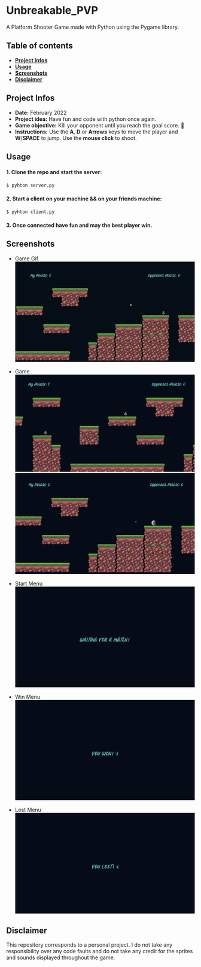 # Unbreakable_PVP

A Platform Shooter Game made with Python using the Pygame library.

## Table of contents
- **[Project Infos](#project-infos)**
- **[Usage](#usage)**
- **[Screenshots](#screenshots)**
- **[Disclaimer](#disclaimer)**

## Project Infos
* **Date:** February 2022
* **Project idea:** Have fun and code with python once again.
* **Game objective:** Kill your opponent until you reach the goal score. :gun:
* **Instructions:** Use the **A**, **D** or **Arrows** keys to move the player and **W**/**SPACE** to jump. Use the **mouse click** to shoot.

## Usage
#### 1. Clone the repo and start the server:
```
$ pyhton server.py
```
#### 2. Start a client on your machine && on your friends machine:
```
$ pyhton client.py
```
#### 3. Once connected have fun and may the best player win.

## Screenshots
* Game Gif
![Game gif](screenshoots/GameGif.gif)

* Game
![Game 2](screenshoots/Game2.PNG)
![Game 1](screenshoots/Game1.PNG)

* Start Menu
![Start](screenshoots/StartMenu.PNG)

* Win Menu
![Win](screenshoots/WinMenu.PNG)

* Lost Menu
![Lose](screenshoots/LostMenu.PNG)

## Disclaimer
This repository corresponds to a personal project. I do not take any responsibility over any code faults and do not take any credit for the sprites and sounds displayed throughout the game.
